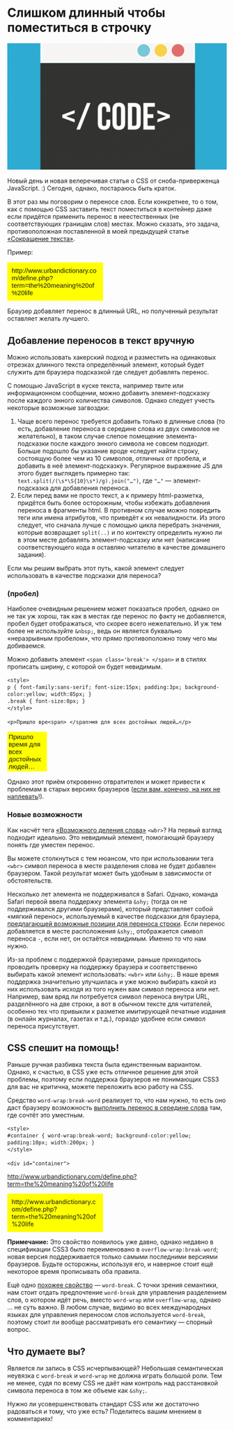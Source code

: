 # Слишком длинный чтобы поместиться в строчку

![Иллюстрация][Иллюстрация]

Новый день и новая велеречивая статья о CSS от сноба-приверженца JavaScript. :) 
Сегодня, однако, постараюсь быть краток. 

В этот раз мы поговорим о переносе слов. Если конкретнее, то о том, как с 
помощью CSS заставить текст поместиться в контейнер даже если придётся применить 
перенос в неестественных (не соответствующих границам слов) местах. Можно 
сказать, это задача, противоположная поставленной в моей предыдущей статье 
[«Сокращение текста»][1].

Пример: 

<p style="font-family: sans-serif; font-size: 15px; padding:10px; background-color: yellow; width: 200px;">http://www.urbandictionary.com/define.php?term=the%20meaning%20of%20life</p>

Браузер добавляет перенос в длинный URL, но полученный результат оставляет 
желать лучшего. 

## Добавление переносов в текст вручную

Можно использовать хакерский подход и разместить на одинаковых отрезках длинного 
текста определённый элемент, который будет служить для браузера подсказкой где 
следует добавлять перенос. 

С помощью JavaScript в куске текста, например твите или информационном сообщении, 
можно добавить элемент-подсказку после каждого энного количества символов. 
Однако следует учесть некоторые возможные загвоздки:

1. Чаще всего перенос требуется добавить только в длинные слова (то есть, 
добавление переноса в середине слова из двух символов не желательно), в таком 
случае слепое помещение элемента-подсказки после каждого энного символа не 
совсем подходит. Больше подошло бы указание вроде «следует найти строку, 
состоящую более чем из 10 символов, отличных от пробела, и добавить в неё 
элемент-подсказку». Регулярное выражение JS для этого будет выглядеть примерно 
так: `text.split(/(\s*\S{10}\s*)/g).join("…")`, где `"…"` — 
элемент-подсказка для добавления переноса. 
2. Если перед вами не просто текст, а к примеру html-разметка, придётся быть 
более осторожным, чтобы избежать добавления переноса в фрагменты html. В 
противном случае можно повредить теги или имена атрибутов, что приведёт к их 
невалидности. Из этого следует, что сначала лучше с помощью цикла перебрать 
значения, которые возвращает `split(..)` и по контексту определить нужно ли в 
этом месте добавлять элемент-подсказку или нет (написание соответствующего кода 
я оставляю читателю в качестве домашнего задания).

Если мы решим выбрать этот путь, какой элемент следует использовать в качестве 
подсказки для переноса?

### (пробел)

Наиболее очевидным решением может показаться пробел, однако он не так уж хорош, 
так как в местах где перенос по факту не добавляется, пробел будет отображаться, 
что скорее всего нежелательно. И уж тем более не используйте `&nbsp;`, ведь он 
является буквально «неразрывным пробелом», что прямо противоположно тому чего мы 
добиваемся.

Можно добавить элемент `<span class='break'> </span>` и в стилях прописать 
ширину, с которой он будет невидимым.
 
    <style>
    p { font-family:sans-serif; font-size:15px; padding:3px; background-color:yellow; width:85px; }
    .break { font-size:0px; }
    </style>
 
    <p>Пришло вре<span> </span>мя для всех достойных людей…</p>

<p style="font-family: sans-serif; font-size: 15px; padding: 3px; background-color: yellow; width: 85px;">Пришло время для всех достойных людей…</p>

Однако этот приём откровенно отвратителен и может привести к проблемам в старых 
версиях браузеров ([если вам, конечно, на них не наплевать][2]!).

### Новые возможности

Как насчёт тега [«Возможного деления слова»][3] `<wbr>`? На первый взгляд 
подходит идеально. Это невидимый элемент, помогающий браузеру понять где уместен 
перенос.

Вы можете столкнуться с тем нюансом, что при использовании тега `<wbr>` символ 
переноса в месте разделения слова не будет добавлен браузером. Такой результат 
может быть удобным в зависимости от обстоятельств.

Несколько лет элемента не поддерживался в Safari. Однако, команда Safari первой 
ввела поддержку элемента  `&shy;` (тогда он не поддерживался другими браузерами), 
который представляет собой «мягкий перенос», используемый в качестве 
подсказки для браузера, [предлагающей возможные позиции для переноса строки][4]. 
Если перенос добавляется в месте расположения `&shy;`, отображается символ 
переноса `-`, если нет, он остаётся невидимым. Именно то что нам нужно.

Из-за проблем с поддержкой браузерами, раньше приходилось проводить проверку на 
поддержку браузера и соответственно выбирать какой элемент использовать: `<wbr>` 
или `&shy;`. В наше время поддержка значительно улучшилась и уже можно выбирать 
какой из них использовать исходя из того нужен вам символ переноса или нет. 
Например, вам вряд ли потребуется символ переноса внутри URL, разделённого на 
две строки, а вот в обычном тексте для читателей, особенно тех что привыкли к 
разметке имитирующей печатные издания (в онлайн журналах, газетах и т.д.), 
гораздо удобнее если символ переноса присутствует.

## CSS спешит на помощь!

Раньше ручная разбивка текста была единственным вариантом. Однако, к счастью, в 
CSS уже есть отличное решение для этой проблемы, поэтому если поддержка 
браузеров не понимающих CSS3 для вас не критична, можете переложить всю работу 
на CSS.

Средство `word-wrap:break-word` реализует то, что нам нужно, то есть оно даст 
браузеру возможность [выполнить перенос в середине слова][5] там, где сочтёт это 
уместным.

    <style>
    #container { word-wrap:break-word; background-color:yellow; padding:10px; width:200px; }
    </style>
 
    <div id="container">
   http://www.urbandictionary.com/define.php?term=the%20meaning%20of%20life
    </div>

<div style="word-wrap: break-word; background-color: yellow; padding: 10px; width: 200px;">http://www.urbandictionary.com/define.php?term=the%20meaning%20of%20life</div>

**Примечание:** Это свойство появилось уже давно, однако недавно в спецификации 
CSS3 было переименовано в `overflow-wrap:break-word`; новая версия 
поддерживается только самыми последними версиями браузеров. Будьте осторожны, 
используя его, и наверное стоит ещё некоторое время прописывать оба правила.

Ещё одно [похожее свойство][6] — `word-break`. С точки зрения семантики, нам 
стоит отдать предпочтение `word-break` для управления разделением слов, о 
котором идёт речь, вместо `word-wrap` или `overflow-wrap`, однако … не суть 
важно. В любом случае, видимо во всех международных языках для управления 
переносом слов используется `word-break`, поэтому стоит ли вообще рассматривать 
его семантику — спорный вопрос. 

## Что думаете вы?

Является ли запись в CSS исчерпывающей? Небольшая семантическая неувязка с 
`word-break` и `word-wrap` не должна играть большой роли. Тем не менее, судя по 
всему CSS не даёт нам контроль над расстановкой символа переноса в том же объеме 
как `&shy;`.

Нужно ли усовершенствовать стандарт CSS или же достаточно радоваться и тому, что 
уже есть? Поделитесь вашим мнением в комментариях!

[1]: http://html5hub.com/ellipse-my-text/#i.17vvxi5jknd0vx
[2]: http://html5hub.com/browser-versions-are-dead/#i.xadptq2lifhdr1
[3]: https://developer.mozilla.org/en-US/docs/Web/HTML/Element/wbr
[4]: https://developer.mozilla.org/en-US/docs/Web/CSS/hyphens#Suggesting_line_break_opportunities
[5]: https://developer.mozilla.org/en-US/docs/Web/CSS/word-wrap
[6]: https://developer.mozilla.org/en-US/docs/Web/CSS/word-break

[Иллюстрация]: img/Screen-Shot-2014-04-10-at-3.58.13-PM-660x380.png
